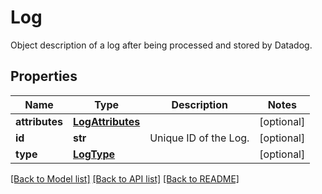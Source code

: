 # Log

Object description of a log after being processed and stored by Datadog.

## Properties
Name | Type | Description | Notes
------------ | ------------- | ------------- | -------------
**attributes** | [**LogAttributes**](LogAttributes.md) |  | [optional] 
**id** | **str** | Unique ID of the Log. | [optional] 
**type** | [**LogType**](LogType.md) |  | [optional] 

[[Back to Model list]](README.md#documentation-for-models) [[Back to API list]](README.md#documentation-for-api-endpoints) [[Back to README]](README.md)


